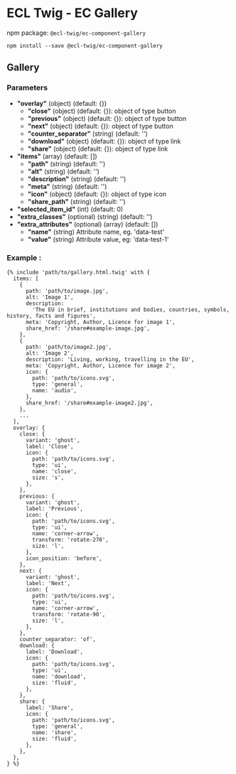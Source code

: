 # ECL Twig - EC Gallery

npm package: `@ecl-twig/ec-component-gallery`

```shell
npm install --save @ecl-twig/ec-component-gallery
```

## Gallery

### Parameters

- **"overlay"** (object) (default: {})
  - **"close"** (object) (default: {}): object of type button
  - **"previous"** (object) (default: {}): object of type button
  - **"next"** (object) (default: {}): object of type button
  - **"counter_separator"** (string) (default: '')
  - **"download"** (object) (default: {}): object of type link
  - **"share"** (object) (default: {}): object of type link
- **"items"** (array) (default: [])
  - **"path"** (string) (default: '')
  - **"alt"** (string) (default: '')
  - **"description"** (string) (default: '')
  - **"meta"** (string) (default: '')
  - **"icon"** (object) (default: {}): object of type icon
  - **"share_path"** (string) (default: '')
- **"selected_item_id"** (int) (default: 0)
- **"extra_classes"** (optional) (string) (default: '')
- **"extra_attributes"** (optional) (array) (default: [])
  - **"name"** (string) Attribute name, eg. 'data-test'
  - **"value"** (string) Attribute value, eg: 'data-test-1'

### Example :

<!-- prettier-ignore -->
```twig
{% include 'path/to/gallery.html.twig' with {  
  items: [ 
    { 
      path: 'path/to/image.jpg', 
      alt: 'Image 1', 
      description: 
        'The EU in brief, institutions and bodies, countries, symbols, history, facts and figures', 
      meta: 'Copyright, Author, Licence for image 1', 
      share_href: '/share#example-image.jpg', 
    }, 
    { 
      path: 'path/to/image2.jpg', 
      alt: 'Image 2', 
      description: 'Living, working, travelling in the EU', 
      meta: 'Copyright, Author, Licence for image 2', 
      icon: { 
        path: 'path/to/icons.svg', 
        type: 'general', 
        name: 'audio', 
      }, 
      share_href: '/share#example-image2.jpg', 
    }, 
    ... 
  ], 
  overlay: { 
    close: { 
      variant: 'ghost', 
      label: 'Close', 
      icon: { 
        path: 'path/to/icons.svg', 
        type: 'ui', 
        name: 'close', 
        size: 's', 
      }, 
    }, 
    previous: { 
      variant: 'ghost', 
      label: 'Previous', 
      icon: { 
        path: 'path/to/icons.svg', 
        type: 'ui', 
        name: 'corner-arrow', 
        transform: 'rotate-270', 
        size: 'l', 
      }, 
      icon_position: 'before', 
    }, 
    next: { 
      variant: 'ghost', 
      label: 'Next', 
      icon: { 
        path: 'path/to/icons.svg', 
        type: 'ui', 
        name: 'corner-arrow', 
        transform: 'rotate-90', 
        size: 'l', 
      }, 
    }, 
    counter_separator: 'of', 
    download: { 
      label: 'Download', 
      icon: { 
        path: 'path/to/icons.svg', 
        type: 'ui', 
        name: 'download', 
        size: 'fluid', 
      }, 
    }, 
    share: { 
      label: 'Share', 
      icon: { 
        path: 'path/to/icons.svg', 
        type: 'general', 
        name: 'share', 
        size: 'fluid', 
      }, 
    }, 
  }, 
} %}
```
